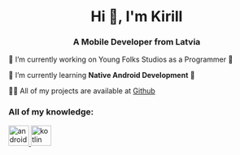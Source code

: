 <h1 align="center">Hi 👋, I'm Kirill</h1>
<h3 align="center">A Mobile Developer from Latvia</h3>
🔭 I’m currently working on Young Folks Studios as a Programmer 🏢
  
 🌱 I’m currently learning **Native Android Development** 📱

👨‍💻 All of my projects are available at [Github](Github)
<p align="left">
</p>
<h3 align="left">All of my knowledge:</h3>
<p align="left"> 
<a href="https://developer.android.com" target="_blank" rel="noreferrer"> <img src="https://upload.wikimedia.org/wikipedia/commons/thumb/6/64/Android_logo_2019_%28stacked%29.svg/2346px-Android_logo_2019_%28stacked%29.svg.png" alt="android" width="40" height="40"/> </a> 
<a href="https://kotlinlang.org" target="_blank" rel="noreferrer"> <img src="https://www.vectorlogo.zone/logos/kotlinlang/kotlinlang-icon.svg" alt="kotlin" width="40" height="40"/> </a> 
